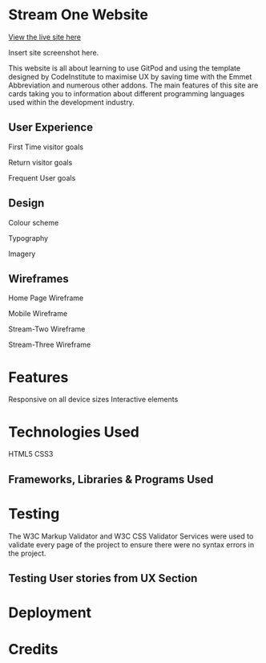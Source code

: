 # Stream One Website

[View the live site here](https://jakelashbrook.github.io/Stream1Project/.)

Insert site screenshot here.

This website is all about learning to use GitPod and using the template designed by CodeInstitute to maximise
UX by saving time with the Emmet Abbreviation and numerous other addons. The main features of this site are cards taking you to information about different programming languages used within the development industry.

## User Experience

First Time visitor goals

Return visitor goals

Frequent User goals

## Design 

Colour scheme

Typography

Imagery

## Wireframes

Home Page Wireframe

Mobile Wireframe

Stream-Two Wireframe

Stream-Three Wireframe

# Features
Responsive on all device sizes
Interactive elements

# Technologies Used
HTML5
CSS3

## Frameworks, Libraries & Programs Used

# Testing
The W3C Markup Validator and W3C CSS Validator Services were used to validate every page of the project
 to ensure there were no syntax errors in the project.

## Testing User stories from UX Section

# Deployment


# Credits
